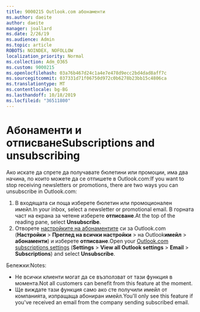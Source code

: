 ```yaml
---
title: 9000215 Outlook.com абонаменти
ms.author: daeite
author: daeite
manager: joallard
ms.date: 2/26/19
ms.audience: Admin
ms.topic: article
ROBOTS: NOINDEX, NOFOLLOW
localization_priority: Normal
ms.collection: Adm_O365
ms.custom: 9000215
ms.openlocfilehash: 03a76b467d24c1a4e7e478d9ecc2bd4dad8aff7c
ms.sourcegitcommit: 037331d71f06750d972c0b6278b23bb15c4806ca
ms.translationtype: MT
ms.contentlocale: bg-BG
ms.lasthandoff: 10/18/2019
ms.locfileid: "36511800"
---
```

# <a name="subscriptions-and-unsubscribing"></a><span data-ttu-id="b8db9-102">Абонаменти и отписване</span><span class="sxs-lookup"><span data-stu-id="b8db9-102">Subscriptions and unsubscribing</span></span>

<span data-ttu-id="b8db9-103">Ако искате да спрете да получавате бюлетини или промоции, има два начина, по които можете да се отпишете в Outlook.com:</span><span class="sxs-lookup"><span data-stu-id="b8db9-103">If you want to stop receiving newsletters or promotions, there are two ways you can unsubscribe in Outlook.com:</span></span>

1. <span data-ttu-id="b8db9-104">В входящата си поща изберете бюлетин или промоционален имейл.</span><span class="sxs-lookup"><span data-stu-id="b8db9-104">In your inbox, select a newsletter or promotional email.</span></span> <span data-ttu-id="b8db9-105">В горната част на екрана за четене изберете **отписване**.</span><span class="sxs-lookup"><span data-stu-id="b8db9-105">At the top of the reading pane, select **Unsubscribe**.</span></span>
2. <span data-ttu-id="b8db9-106">Отворете [настройките на абонаментите](https://outlook.live.com/mail/options/mail/brandsSubscriptions) си за Outlook.com (**Настройки** > **Преглед на всички настройки** > на Outlook**имейл** > **абонаменти**) и изберете **отписване**.</span><span class="sxs-lookup"><span data-stu-id="b8db9-106">Open your [Outlook.com subscriptions settings](https://outlook.live.com/mail/options/mail/brandsSubscriptions) (**Settings** > **View all Outlook settings** > **Email** > **Subscriptions**) and select **Unsubscribe**.</span></span>

<span data-ttu-id="b8db9-107">Бележки:</span><span class="sxs-lookup"><span data-stu-id="b8db9-107">Notes:</span></span>

- <span data-ttu-id="b8db9-108">Не всички клиенти могат да се възползват от тази функция в момента.</span><span class="sxs-lookup"><span data-stu-id="b8db9-108">Not all customers can benefit from this feature at the moment.</span></span>
- <span data-ttu-id="b8db9-109">Ще виждате тази функция само ако сте получили имейл от компанията, изпращаща абониран имейл.</span><span class="sxs-lookup"><span data-stu-id="b8db9-109">You'll only see this feature if you've received an email from the company sending subscribed email.</span></span>
